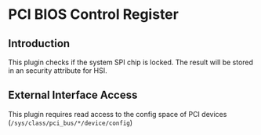 # PCI BIOS Control Register

## Introduction

This plugin checks if the system SPI chip is locked. The result will be stored
in an security attribute for HSI.

## External Interface Access

This plugin requires read access to the config space of PCI devices (`/sys/class/pci_bus/*/device/config`)

